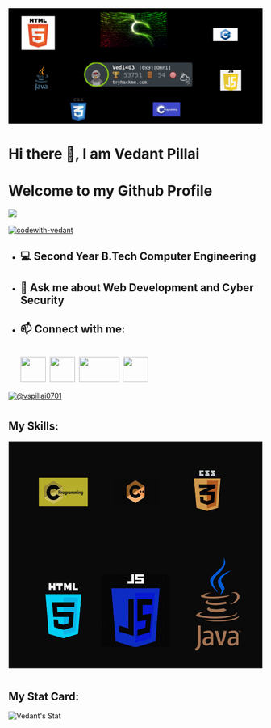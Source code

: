 <img src=https://github.com/Codewith-Vedant/Codewith-Vedant/blob/main/Gitbanner.png>
<h1>Hi there 👋, I am Vedant Pillai</h1>
<h1>Welcome to my Github Profile</h1>
<img src=https://komarev.com/ghpvc/?username=Codewith-Vedant&color=40E0D0>


<p align="left"> <a href="https://github.com/ryo-ma/github-profile-trophy"><img src="https://github-profile-trophy.vercel.app/?username=codewith-vedant" alt="codewith-vedant" /></a> </p>

- <h2>💻 Second Year B.Tech Computer Engineering</h2>
- <h2>💬 Ask me about Web Development and Cyber Security</h2>
- <h2>📫 Connect with me:</h2><br>
  <a href=https://www.instagram.com/vspillai_0701/>
   <img src=https://dreamfoundry.org/wp-content/uploads/2018/12/instagram-logo-png-transparent-background.png width=50 height=50></a>&nbsp;
  <a href=https://www.linkedin.com/in/vedant-pillai-842ba625a/>
    <img src=https://th.bing.com/th/id/OIP.w_zDkEJ9aLiWR-g0rff8hwHaHa?rs=1&pid=ImgDetMain width=50 height=50></a>&nbsp;
  <a href=https://tryhackme.com/p/Ved1403>
    <img src=https://assets.tryhackme.com/img/THMlogo.png width=80 height=50></a>&nbsp;
  <a href=https://twitter.com/Vspillai0>
    <img src=https://www.freepnglogos.com/uploads/twitter-x-logo-png/twitter-x-logo-png-9.png width=50 height=50></a>&nbsp;
  <p align="left">
<a href="https://medium.com/@vspillai0701" target="blank"><img align="center" src="https://raw.githubusercontent.com/rahuldkjain/github-profile-readme-generator/master/src/images/icons/Social/medium.svg" alt="@vspillai0701" height="30" width="40" /></a>
</p>
<h1></h1>
<h2>My Skills:</h2>
<img src=https://github.com/Codewith-Vedant/Codewith-Vedant/blob/main/Skills.png width=700 height=450>
<h1></h1>
<h2>My Stat Card:</h2>
<img src="https://github-readme-stats.vercel.app/api?username=Codewith-Vedant&theme=tokyonight&show_icons=true" alt="Vedant's Stat">




